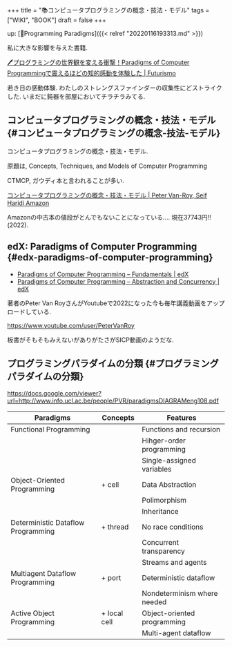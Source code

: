 +++
title = "📚コンピュータプログラミングの概念・技法・モデル"
tags = ["WIKI", "BOOK"]
draft = false
+++

up: [📁Programming Paradigms]({{< relref "20220116193313.md" >}})

私に大きな影響を与えた書籍.

[🖊プログラミングの世界観を変える衝撃！Paradigms of Computer Programmingで震えるほどの知的感動を体験した | Futurismo](https://futurismo.biz/archives/2427/)

若き日の感動体験. わたしのストレングスファインダーの収集性にどストライクした.
いまだに鈍器を部屋においてチラチラみてる.


## コンピュータプログラミングの概念・技法・モデル {#コンピュータプログラミングの概念-技法-モデル}

コンピュータプログラミングの概念・技法・モデル.

原題は, Concepts, Techniques, and Models of Computer Programming

CTMCP, ガウディ本と言われることが多い.

[コンピュータプログラミングの概念・技法・モデル | Peter Van-Roy, Seif Haridi Amazon](https://www.amazon.co.jp/%E3%82%B3%E3%83%B3%E3%83%94%E3%83%A5%E3%83%BC%E3%82%BF%E3%83%97%E3%83%AD%E3%82%B0%E3%83%A9%E3%83%9F%E3%83%B3%E3%82%B0%E3%81%AE%E6%A6%82%E5%BF%B5%E3%83%BB%E6%8A%80%E6%B3%95%E3%83%BB%E3%83%A2%E3%83%87%E3%83%AB-Architects-Archive%E3%82%AF%E3%83%A9%E3%82%B7%E3%83%83%E3%82%AF%E3%83%A2%E3%83%80%E3%83%B3%E3%83%BB%E3%82%B3%E3%83%B3%E3%83%94%E3%83%A5%E3%83%BC%E3%83%86%E3%82%A3%E3%83%B3%E3%82%B0-%E3%82%BB%E3%82%A4%E3%83%95%E3%83%BB%E3%83%8F%E3%83%AA%E3%83%87%E3%82%A3/dp/4798113468)

Amazonの中古本の値段がとんでもないことになっている.... 現在37743円!!(2022).


## edX: Paradigms of Computer Programming {#edx-paradigms-of-computer-programming}

-   [Paradigms of Computer Programming – Fundamentals | edX](https://www.edx.org/course/paradigms-of-computer-programming-fundamentals#.U2oLTxMu2IM)
-   [Paradigms of Computer Programming – Abstraction and Concurrency | edX](https://www.edx.org/course/paradigms-of-computer-programming-abstraction-and#!)

著者のPeter Van RoyさんがYoutubeで2022になった今も毎年講義動画をアップロードしている.

<https://www.youtube.com/user/PeterVanRoy>

板書がそもそもみえないがありがたさがSICP動画のようだな.


## プログラミングパラダイムの分類 {#プログラミングパラダイムの分類}

<https://docs.google.com/viewer?url=http://www.info.ucl.ac.be/people/PVR/paradigmsDIAGRAMeng108.pdf>

| Paradigms                          | Concepts     | Features                    |
|------------------------------------|--------------|-----------------------------|
| Functional Programming             |              | Functions and recursion     |
|                                    |              | Hihger-order programming    |
|                                    |              | Single-assigned variables   |
| Object-Oriented Programming        | + cell       | Data Abstraction            |
|                                    |              | Polimorphism                |
|                                    |              | Inheritance                 |
| Deterministic Dataflow Programming | + thread     | No race conditions          |
|                                    |              | Concurrent transparency     |
|                                    |              | Streams and agents          |
| Multiagent Dataflow Programming    | + port       | Deterministic dataflow      |
|                                    |              | Nondeterminism where needed |
| Active Object Programming          | + local cell | Object-oriented programming |
|                                    |              | Multi-agent dataflow        |
